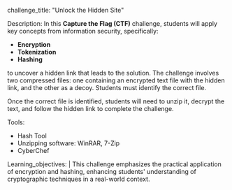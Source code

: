 challenge_title: "Unlock the Hidden Site"

Description: 
  In this **Capture the Flag (CTF)** challenge, students will apply key concepts from information security, specifically:

  - **Encryption**
  - **Tokenization**
  - **Hashing**

  to uncover a hidden link that leads to the solution. The challenge involves two compressed files: one containing an encrypted text file with the hidden link, and the other as a decoy. Students must identify the correct file.

  Once the correct file is identified, students will need to unzip it, decrypt the text, and follow the hidden link to complete the challenge.

Tools:
  - Hash Tool
  - Unzipping software: WinRAR, 7-Zip
  - CyberChef

Learning_objectives: |
  This challenge emphasizes the practical application of encryption and hashing, enhancing students' understanding of cryptographic techniques in a real-world context.
